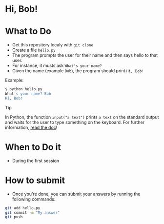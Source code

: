 # Hi, Bob!

# What to Do

 - Get this repository localy with `git clone`
 - Create a file `hello.py`
 - The program prompts the user for their name and then says hello to that user.
 - For instance, it musts ask `What's your name?`
 - Given the name (example `Bob`), the program should print `Hi, Bob!`

Example:
```bash
$ python hello.py
What's your name? Bob
Hi, Bob!
```

> [!TIP]
> In Python, the function `input("a text")` prints `a text` on the standard output and waits for the user to type something on the keyboard.
> For further information, [read the doc](https://docs.python.org/3/library/functions.html#input)!

# When to Do it

 - During the first session

# How to submit
- Once you're done, you can submit your answers by running the following commands:
```bash
git add hello.py
git commit -m "My answer"
git push
```
